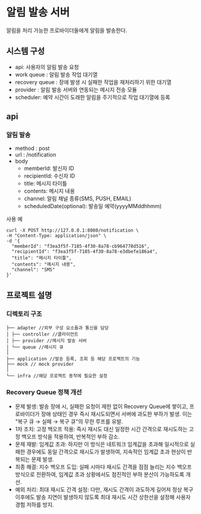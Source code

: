 # 알림 발송 서버
알림을 처리 가능한 프로바이더들에게 알림을 발송한다.

## 시스템 구성
- api: 사용자의 알림 발송 요청
- work queue : 알림 발송 작업 대기열
- recovery queue : 장애 발생 시 실패한 작업을 재처리하기 위한 대기열
- provider : 알림 발송 서버와 연동되는 메시지 전송 모듈
- scheduler: 예약 시간이 도래한 알림을 주기적으로 작업 대기열에 등록

## api

### 알림 발송

- method : post
- url : /notification
- body
  - memberId: 발신자 ID
  - recipientId: 수신자 ID
  - title: 메시지 타이틀
  - contents: 메시지 내용
  - channel: 알림 채널 종류(SMS, PUSH, EMAIL)
  - scheduledDate(optional): 발송일 예약(yyyyMMddhhmm)

사용 예

```shell
curl -X POST http://127.0.0.1:8080/notification \
-H "Content-Type: application/json" \
-d '{
  "memberId": "f3ea3f5f-7185-4f30-8a78-cb964778d516",
  "recipientId": "f3ea3f5f-7185-4f30-8a78-e3dbefe186a4",
  "title": "메시지 타이틀",
  "contents": "메시지 내용",
  "channel": "SMS"
}'
```


## 프로젝트 설명

### 디렉토리 구조

```
├── adapter //외부 구성 요소들과 통신을 담당
│ ├── controller //클라이언트
│ ├── provider //메시지 발송 서버
│ └── queue //메시지 큐
│
├── application //발송 등록, 조회 등 해당 프로젝트의 기능
├── mock // mock provider
│
└── infra //해당 프로젝트 동작에 필요한 설정
```


### Recovery Queue 정책 개선
- 문제 발생: 발송 장애 시, 실패한 요청이 제한 없이 Recovery Queue에 쌓이고, 프로바이더가 장애 상태인 경우 즉시 재시도되면서 서버에 과도한 부하가 발생. 이는 "복구 큐 → 실패 → 복구 큐"의 무한 루프를 유발.
- 1차 조치: 고정 백오프 적용: 즉시 재시도 대신 일정한 시간 간격으로 재시도하는 고정 백오프 방식을 적용하여, 반복적인 부하 감소.
- 문제 재발: 임계값 초과: 하지만 이 방식은 네트워크 임계값을 초과해 일시적으로 실패한 경우에도 동일 간격으로 재시도가 발생하여, 지속적인 임계값 초과 현상이 반복되는 문제 발생.
- 최종 해결: 지수 백오프 도입: 실패 시마다 재시도 간격을 점점 늘리는 지수 백오프 방식으로 전환하여, 임계값 초과 상황에서도 점진적인 부하 분산이 가능하도록 개선.
- 예외 처리: 최대 재시도 간격 설정: 다만, 재시도 간격이 과도하게 길어져 정상 복구 이후에도 발송 지연이 발생하지 않도록 최대 재시도 시간 상한선을 설정해 사용자 경험 저하를 방지.
